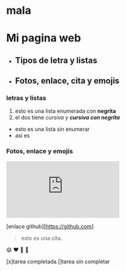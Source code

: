 # mala

# Mi pagina web

- ## Tipos de letra y listas
- ## Fotos, enlace, cita y emojis

### letras y listas

1. esto es una lista enumerada con **negrita**
2. el dos tiene *cursiva* y ***cursiva con negrita***

- esto es una lista sin enumerar
- asi es

### Fotos, enlace y emojis

![foto de gato](https://www.verdeesvida.es/inc/timthumb.php?src=/files/reportage/11042015103647_iStock_Gato%20bengali%20Andreas%20Krappweiss.jpg&w=800)

[enlace github][https://github.com]

> esto es una cita.

:smile: :heart: :rocket: :tada:

[x]tarea completada
[]tarea sin completar

